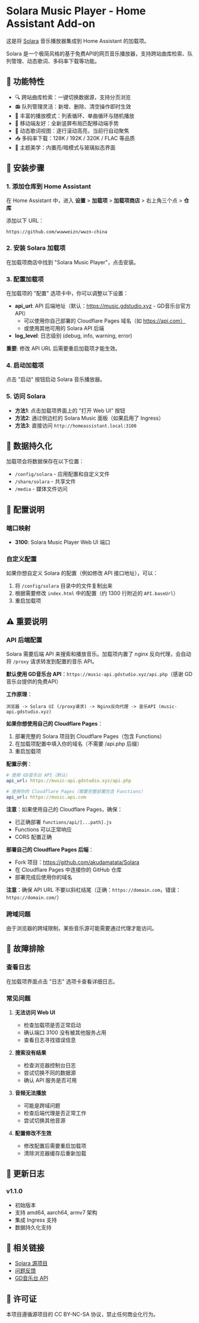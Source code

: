 # Solara Music Player - Home Assistant Add-on

这是将 [Solara](https://github.com/akudamatata/Solara) 音乐播放器集成到 Home Assistant 的加载项。

Solara 是一个极简风格的基于免费API的网页音乐播放器，支持跨站曲库检索、队列管理、动态歌词、多码率下载等功能。

## 🎵 功能特性

- 🔍 跨站曲库检索：一键切换数据源，支持分页浏览
- 📻 队列管理灵活：新增、删除、清空操作即时生效
- 🔁 丰富的播放模式：列表循环、单曲循环与随机播放
- 📱 移动端友好：全新竖屏布局匹配移动端手势
- 📝 动态歌词视图：逐行滚动高亮，当前行自动聚焦
- 📥 多码率下载：128K / 192K / 320K / FLAC 等品质
- 🎨 主题美学：内置亮/暗模式与玻璃拟态界面

## 🚀 安装步骤

### 1. 添加仓库到 Home Assistant

在 Home Assistant 中，进入 **设置** > **加载项** > **加载项商店** > 右上角三个点 > **仓库**

添加以下 URL：
```
https://github.com/wuwweizn/wwzn-china
```

### 2. 安装 Solara 加载项

在加载项商店中找到 "Solara Music Player"，点击安装。

### 3. 配置加载项

在加载项的 "配置" 选项卡中，你可以调整以下设置：
- **api_url**: API 后端地址（默认：https://music.gdstudio.xyz - GD音乐台官方API）
  - 可以使用你自己部署的 Cloudflare Pages 域名（如 https://api.com）
  - 或使用其他可用的 Solara API 后端
- **log_level**: 日志级别 (debug, info, warning, error)

**重要**: 修改 API URL 后需要重启加载项才能生效。

### 4. 启动加载项

点击 "启动" 按钮启动 Solara 音乐播放器。

### 5. 访问 Solara

- **方法1**: 点击加载项界面上的 "打开 Web UI" 按钮
- **方法2**: 通过侧边栏的 Solara Music 面板（如果启用了 Ingress）
- **方法3**: 直接访问 `http://homeassistant.local:3100`

## 📁 数据持久化

加载项会将数据保存在以下位置：
- `/config/solara` - 应用配置和自定义文件
- `/share/solara` - 共享文件
- `/media` - 媒体文件访问

## 🔧 配置说明

### 端口映射

- **3100**: Solara Music Player Web UI 端口

### 自定义配置

如果你想自定义 Solara 的配置（例如修改 API 接口地址），可以：

1. 将 `/config/solara` 目录中的文件复制出来
2. 根据需要修改 `index.html` 中的配置（约 1300 行附近的 `API.baseUrl`）
3. 重启加载项

## ⚠️ 重要说明

### API 后端配置

Solara 需要后端 API 来搜索和播放音乐。加载项内置了 nginx 反向代理，会自动将 `/proxy` 请求转发到配置的音乐 API。

**默认使用 GD音乐台 API**：`https://music-api.gdstudio.xyz/api.php`（感谢 GD音乐台提供的免费API）

**工作原理**：
```
浏览器 -> Solara UI (/proxy请求) -> Nginx反向代理 -> 音乐API (music-api.gdstudio.xyz)
```

**如果你想使用自己的 Cloudflare Pages**：

1. 部署完整的 Solara 项目到 Cloudflare Pages（包含 Functions）
2. 在加载项配置中填入你的域名（不需要 /api.php 后缀）
3. 重启加载项

**配置示例**：
```yaml
# 使用 GD音乐台 API（默认）
api_url: https://music-api.gdstudio.xyz/api.php

# 使用你的 Cloudflare Pages（需要完整部署包含 Functions）
api_url: https://music.api.com
```

**注意**：如果使用自己的 Cloudflare Pages，确保：
- 已正确部署 `functions/api/[...path].js`
- Functions 可以正常响应
- CORS 配置正确

**部署自己的 Cloudflare Pages 后端**：
- Fork 项目：https://github.com/akudamatata/Solara
- 在 Cloudflare Pages 中连接你的 GitHub 仓库
- 部署完成后使用你的域名

**注意**：确保 API URL 不要以斜杠结尾（正确：`https://domain.com`，错误：`https://domain.com/`）

### 跨域问题

由于浏览器的跨域限制，某些音乐源可能需要通过代理才能访问。

## 🐛 故障排除

### 查看日志

在加载项界面点击 "日志" 选项卡查看详细日志。

### 常见问题

1. **无法访问 Web UI**
   - 检查加载项是否正常启动
   - 确认端口 3100 没有被其他服务占用
   - 查看日志寻找错误信息

2. **搜索没有结果**
   - 检查浏览器控制台日志
   - 尝试切换不同的数据源
   - 确认 API 服务是否可用

3. **音频无法播放**
   - 可能是跨域问题
   - 检查后端代理是否正常工作
   - 尝试切换其他音源

4. **配置修改不生效**
   - 修改配置后需要重启加载项
   - 清除浏览器缓存后重新加载

## 📝 更新日志

### v1.1.0
- 初始版本
- 支持 amd64, aarch64, armv7 架构
- 集成 Ingress 支持
- 数据持久化支持

## 🔗 相关链接

- [Solara 源项目](https://github.com/akudamatata/Solara)
- [问题反馈](https://github.com/wuwweizn/wwzn-china/issues)
- [GD音乐台 API](https://music.gdstudio.xyz)

## 📄 许可证

本项目遵循源项目的 CC BY-NC-SA 协议，禁止任何商业化行为。
